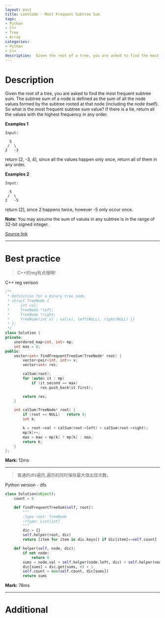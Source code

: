 ```yaml
---
layout: post
title: LeetCode - Most Frequent Subtree Sum
tags:
- Python
- C++
- Tree
- Array
categories:
- Python
- C++
description:  Given the root of a tree, you are asked to find the most frequent subtree sum. The subtree sum of a node is defined as the sum of all the node values formed by the subtree rooted at that node (including the node itself). So what is the most frequent subtree sum value? If there is a tie, return all the values with the highest frequency in any order.
---
```



# Description

Given the root of a tree, you are asked to find the most frequent subtree sum. The subtree sum of a node is defined as the sum of all the node values formed by the subtree rooted at that node (including the node itself). So what is the most frequent subtree sum value? If there is a tie, return all the values with the highest frequency in any order.

**Examples 1**

```
Input:

  5
 /  \
2   -3
```

return [2, -3, 4], since all the values happen only once, return all of them in any order.

**Examples 2**

```
Input:

  5
 /  \
2   -5
```

return [2], since 2 happens twice, however -5 only occur once.

**Note:** You may assume the sum of values in any subtree is in the range of 32-bit signed integer.

[Source link](https://leetcode.com/problems/most-frequent-subtree-sum/#/description)

__________

# Best practice

>C++的reg有点慢啊!

C++ reg verison

```c++
/**
 * Definition for a binary tree node.
 * struct TreeNode {
 *     int val;
 *     TreeNode *left;
 *     TreeNode *right;
 *     TreeNode(int x) : val(x), left(NULL), right(NULL) {}
 * };
 */
class Solution {
private:
    unordered_map<int, int> mp;
    int max = 0;
public:
    vector<int> findFrequentTreeSum(TreeNode* root) {
        vector<pair<int, int>> v;
        vector<int> res;

        calSum(root);
        for (auto& it : mp)
            if (it.second == max)
                res.push_back(it.first);

        return res;
    }

    int calSum(TreeNode* root) {
        if (root == NULL)   return 0;
        int k;

        k = root->val + calSum(root->left) + calSum(root->right);
        mp[k]++;
        max = max < mp[k] ? mp[k] : max;
        return k;
    }
};
```

**Mark:** 12ms

****


>普通的dfs遍历,遍历的同时保存最大值出现次数。

Python version - dfs

```python
class Solution(object):
    count = 0

    def findFrequentTreeSum(self, root):
        """
        :type root: TreeNode
        :rtype: List[int]
        """
        dic = {}
        self.helper(root, dic)
        return [item for item in dic.keys() if dic[item]==self.count]

    def helper(self, node, dic):
        if not node:
            return 0
        sums = node.val + self.helper(node.left, dic) + self.helper(node.right, dic)
        dic[sums] = dic.get(sums, 0) + 1
        self.count = max(self.count, dic[sums])
        return sums
```

**Mark:** 78ms

__________
# Additional
